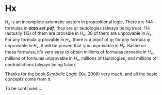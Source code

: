 # Hx
*H<sub>x</sub>* is an incomplete axiomatic system in propositional logic. There are 144 formulas in __*data set.pdf*__, they are all tautologies (always being true). 114 (actually 113) of them are provable in *H<sub>x</sub>*; 30 of them are unprovable in *H<sub>x</sub>*. For any formula φ provable in *H<sub>x</sub>*, there is a proof of φ; for any formula φ unprovable in *H<sub>x</sub>*, it will be proved that φ is unprovable in *H<sub>x</sub>*. Based on these formulas, it's very easy to obtain millions of formulas provable in *H<sub>x</sub>*, millions of formulas unprovable in *H<sub>x</sub>*, millions of tautologies, and  millions of contradictions (always being false).

Thanks for the book *Symbolic Logic* (Xu, 2008) very much, and all the basic concepts come from it.

To be continued ...

